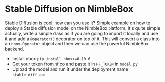 # Stable Diffusion on NimbleBox

Stable Diffusion is cool, how can you use it? Simple example on how to deploy a Stable diffusion model on the NimbleBox platform. It's quite simple actually, write a simple class as if you are going to import it locally and use it and add a `@operator()` decorator on top of it. This will convert a class into an `nbox.Operator` object and then we can use the powerful NimbleBox backend.

- Install nbox `pip install nbox>=0.10.6`
- Get your token from [hf.co](https://huggingface.co/settings/tokens) and paste it in `HF_TOKEN` in `model.py`
- Upload the model and run it under the deployment name `stable_diff_api`
